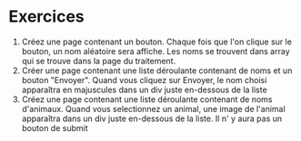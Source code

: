 # Exercices

1. Créez une page contenant un bouton. Chaque fois que l'on clique sur le bouton, un nom aléatoire sera affiche.
   Les noms se trouvent dans array qui se trouve dans la page du traitement. 
2. Créer une page contenant une liste déroulante contenant de noms et un bouton "Envoyer".
   Quand vous cliquez sur Envoyer, le nom choisi apparaîtra en majuscules dans un div juste en-dessous de la liste
3. Créez une page contenant une liste déroulante contenant de noms d'animaux.
   Quand vous selectionnez un animal, une image de l'animal apparaîtra dans un div juste en-dessous de la liste.
   Il n' y aura pas un bouton de submit